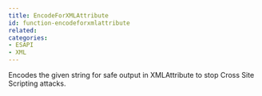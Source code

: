```yaml
---
title: EncodeForXMLAttribute
id: function-encodeforxmlattribute
related:
categories:
- ESAPI
- XML
---
```


Encodes the given string for safe output in XMLAttribute to stop Cross Site Scripting attacks.
